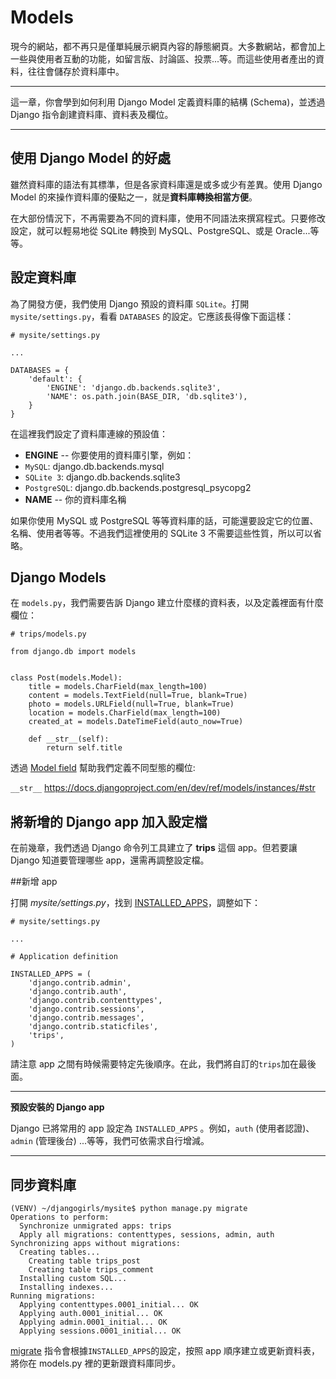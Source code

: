 # Models

現今的網站，都不再只是僅單純展示網頁內容的靜態網頁。大多數網站，都會加上一些與使用者互動的功能，如留言版、討論區、投票...等。而這些使用者產出的資料，往往會儲存於資料庫中。

---

這一章，你會學到如何利用 Django Model 定義資料庫的結構 (Schema)，並透過 Django 指令創建資料庫、資料表及欄位。

---

## 使用 Django Model 的好處

雖然資料庫的語法有其標準，但是各家資料庫還是或多或少有差異。使用 Django Model 的來操作資料庫的優點之一，就是**資料庫轉換相當方便**。

在大部份情況下，不再需要為不同的資料庫，使用不同語法來撰寫程式。只要修改設定，就可以輕易地從 SQLite 轉換到 MySQL、PostgreSQL、或是 Oracle...等等。

## 設定資料庫

為了開發方便，我們使用 Django 預設的資料庫 `SQLite`。打開 `mysite/settings.py`，看看 `DATABASES` 的設定。它應該長得像下面這樣：

```
# mysite/settings.py

...

DATABASES = {
    'default': {
        'ENGINE': 'django.db.backends.sqlite3',
        'NAME': os.path.join(BASE_DIR, 'db.sqlite3'),
    }
}

```

在這裡我們設定了資料庫連線的預設值：
- **ENGINE** -- 你要使用的資料庫引擎，例如：
 - `MySQL`: django.db.backends.mysql
 - `SQLite 3`: django.db.backends.sqlite3
 - `PostgreSQL`: django.db.backends.postgresql_psycopg2
- **NAME** -- 你的資料庫名稱

如果你使用 MySQL 或 PostgreSQL 等等資料庫的話，可能還要設定它的位置、名稱、使用者等等。不過我們這裡使用的 SQLite 3 不需要這些性質，所以可以省略。


## Django Models

在 `models.py`，我們需要告訴 Django 建立什麼樣的資料表，以及定義裡面有什麼欄位：

```
# trips/models.py

from django.db import models


class Post(models.Model):
    title = models.CharField(max_length=100)
    content = models.TextField(null=True, blank=True)
    photo = models.URLField(null=True, blank=True)
    location = models.CharField(max_length=100)
    created_at = models.DateTimeField(auto_now=True)

    def __str__(self):
        return self.title
```

透過 [Model field](https://docs.djangoproject.com/en/dev/ref/models/fields/) 幫助我們定義不同型態的欄位:


`__str__`
https://docs.djangoproject.com/en/dev/ref/models/instances/#str


## 將新增的 Django app 加入設定檔

在前幾章，我們透過 Django 命令列工具建立了 **trips** 這個 app。但若要讓 Django 知道要管理哪些 app，還需再調整設定檔。

##新增 app

打開 *mysite/settings.py*，找到 [INSTALLED_APPS](https://docs.djangoproject.com/en/dev/ref/settings/#std:setting-INSTALLED_APPS)，調整如下：

```
# mysite/settings.py

...

# Application definition

INSTALLED_APPS = (
    'django.contrib.admin',
    'django.contrib.auth',
    'django.contrib.contenttypes',
    'django.contrib.sessions',
    'django.contrib.messages',
    'django.contrib.staticfiles',
    'trips',
)
```
請注意 app 之間有時候需要特定先後順序。在此，我們將自訂的`trips`加在最後面。

---
**預設安裝的 Django app**

Django 已將常用的 app 設定為 `INSTALLED_APPS` 。例如，`auth` (使用者認證)、`admin` (管理後台) ...等等，我們可依需求自行增減。

---

## 同步資料庫

```
(VENV) ~/djangogirls/mysite$ python manage.py migrate
Operations to perform:
  Synchronize unmigrated apps: trips
  Apply all migrations: contenttypes, sessions, admin, auth
Synchronizing apps without migrations:
  Creating tables...
    Creating table trips_post
    Creating table trips_comment
  Installing custom SQL...
  Installing indexes...
Running migrations:
  Applying contenttypes.0001_initial... OK
  Applying auth.0001_initial... OK
  Applying admin.0001_initial... OK
  Applying sessions.0001_initial... OK
```

[migrate](https://docs.djangoproject.com/en/dev/ref/django-admin/#django-admin-migrate) 指令會根據`INSTALLED_APPS`的設定，按照 app 順序建立或更新資料表，將你在 models.py 裡的更新跟資料庫同步。

